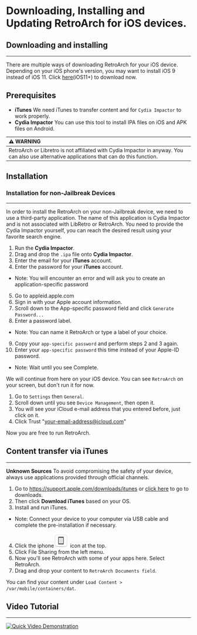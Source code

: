 # Downloading, Installing and Updating RetroArch for iOS devices.

## Downloading and installing
___
There are multiple ways of downloading RetroArch for your iOS device. Depending on your iOS phone's version, you may want to install iOS 9 instead of iOS 11. Click [here](http://buildbot.libretro.com/stable/1.8.8/apple/ios/RetroArch.ipa)(iOS11+) to download now.

## Prerequisites

- **iTunes** We need iTunes to transfer content and for `Cydia Impactor` to work properly.
- **Cydia Impactor** You can use this tool to install IPA files on iOS and APK files on Android.

| :warning: WARNING          |
|:---------------------------|
| RetroArch or Libretro is not affiliated with Cydia Impactor in anyway. You can also use alternative applications that can do this function.      |

## Installation

### Installation for non-Jailbreak Devices
___

In order to install the RetroArch on your non-Jailbreak device, we need to use a third-party application. The name of this application is Cydia Impactor and is not associated with LibRetro or RetroArch. You need to provide the Cydia Impactor yourself, you can reach the desired result using your favorite search engine.

1. Run the **Cydia Impactor**.
2. Drag and drop the `.ipa` file onto **Cydia Impactor**.
3. Enter the email for your **iTunes** account.
4. Enter the password for your **iTunes** account.
* Note: You will encounter an error and will ask you to create an application-specific password
5. Go to appleid.apple.com
6. Sign in with your Apple account information.
7. Scroll down to the App-specific password field and click `Generate Password...`
8. Enter a password label.
* Note: You can name it RetroArch or type a label of your choice.
9. Copy your `app-specific password` and perform steps 2 and 3 again.
10. Enter your `app-specific password` this time instead of your Apple-ID password.
* Note: Wait until you see Complete.

We will continue from here on your iOS device. You can see `RetroArch` on your screen, but don't run it for now.

1. Go to `Settings` then `General`.
2. Scroll down until you see `Device Management`, then open it.
3. You will see your iCloud e-mail address that you entered before, just click on it.
4. Click Trust "your-email-address@icloud.com"

Now you are free to run RetroArch.

## Content transfer via iTunes
___
**Unknown Sources** To avoid compromising the safety of your device, always use applications provided through official channels.

1. Go to https://support.apple.com/downloads/itunes or [click here](https://support.apple.com/downloads/itunes) to go to downloads.
2. Then click **Download iTunes** based on your OS.
3. Install and run iTunes.
* Note: Connect your device to your computer via USB cable and complete the pre-installation if necessary.
4. Click the iphone![iphone-icon](../image/guides/iphone-icon.jpg) icon at the top.
5. Click File Sharing from the left menu.
6. Now you'll see RetroArch with some of your apps here. Select RetroArch.
7. Drag and drop your content to `RetroArch Documents field`.

You can find your content under `Load Content > /var/mobile/containers/dat`.


## Video Tutorial
___
[![Quick Video Demonstration](http://img.youtube.com/vi/QMCXXabUR5k/0.jpg)](http://www.youtube.com/watch?v=QMCXXabUR5k)